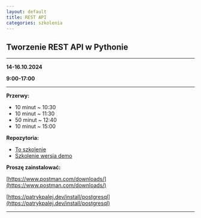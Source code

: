 ```yaml
---
layout: default
title: REST API
categories: szkolenia
---
```


## Tworzenie REST API w Pythonie

---

**14-16.10.2024** 

**9:00-17:00**

---

**Przerwy:** 
- 10 minut ~ 10:30
- 10 minut ~ 11:30
- 50 minut ~ 12:40
- 10 minut ~ 15:00

**Repozytoria:**
- [To szkolenie](https://github.com/pp-szkolenia/2024-10-14_REST-API)
- [Szkolenie wersja demo](https://github.com/patrykpalej/FastAPI-Training-Demo)


**Proszę zainstalować:**

[https://www.postman.com/downloads/](https://www.postman.com/downloads/)

[https://patrykpalej.dev/install/postgresql](https://patrykpalej.dev/install/postgresql)


---

